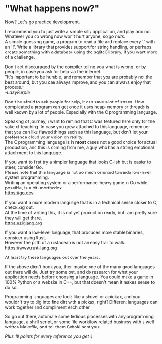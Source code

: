 # "What happens now?"

Now? Let's go practice development.  
  
I recommend you to just write a simple silly application, and play around.
Whatever you do wrong now won't hurt anyone, so _go nuts_.  
A simple guessing game, a program to read a file and replace every '.' with an
'!'. Write a library that provides support for string handling,
or perhaps create something with a database using the sqlite3 library,
if you want more of a challenge.  
  
Don't get discouraged by the compiler telling you what is wrong, or by people,
in case you ask for help via the internet.  
"It's important to be humble, and remember that you are probably not the best
around, but you can always improve, and you can always enjoy that process."  
_-LazyPurple_
  
Don't be afraid to ask people for help, it can save a lot of stress. How
complicated a program can get once it uses heap-memory or threads
is well known by a lot of people. Especially with the C programming language.  
  
Speaking of journey, i want to remind that C was featured here only for the sake
of teaching. In case you grew attached to this language, remember that you can
like flawed things such as this language, but don't let your preference cloud
your vision on reality.  
The C programming language is in **most** cases not a good choice for actual
production, and this is coming from me,
a guy who has a strong emotional attachment to this language.  
  
If you want to first try a simpler language that looks C-ish but is easier to
steer, consider Go.  
Please note that this language is not so much oriented towards low-level system
programming.  
Writing an operating system or a performance-heavy game in Go while possible,
is a bit unorthodox.  
<https://go.dev>  
  
If you want a more modern language that is in a technical sense closer to C,
check Zig out.  
At the time of writing this, it is not yet production ready,
but i am pretty sure they will get there.  
<https://ziglang.org>  
  
If you want a low-level language, that produces more stable binaries, consider
using Rust.  
However the path of a rustacean is not an easy trail to walk.  
<https://www.rust-lang.org>  

At least try these languages out over the years.  
  
If the above didn't hook you, then maybe one of the many good languages out
there will do. Just try some out, and do research for what your application
needs before choosing a language. You could make a game in 100% Python or a
website in C++, but that doesn't mean it makes sense to do so.  
  
Programming languages are tools like a shovel or a pickax, and you wouldn't try
to dig into fine dirt with a pickax, right? Different languages can work
together and compliment each other.  
  
So go out there, automate some tedious processes with any programming language,
a shell script, or some file workflow related business with a well written
Makefile, and tell them Schoki sent you.  

_Plus 10 points for every reference you get ;)_

